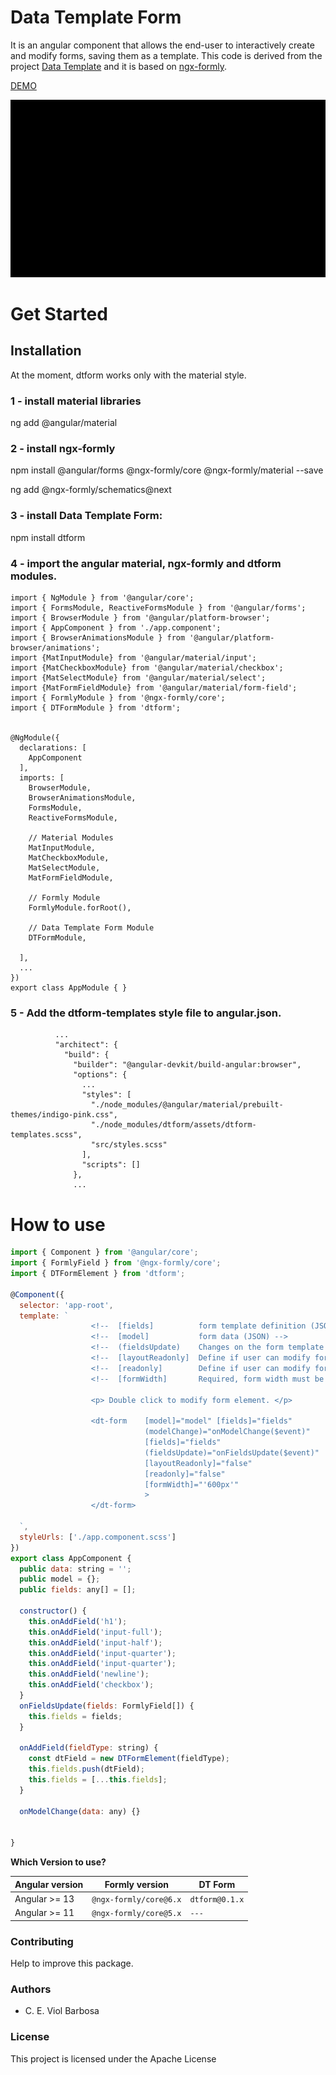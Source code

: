 # Data Template Form
It is an angular component that allows the end-user to interactively create and modify forms, saving them as a template. 
This code is derived from the project [Data Template](https://www.data-templates.org/) and it is based on  [ngx-formly](https://github.com/ngx-formly/ngx-formly).

[DEMO](https://stackblitz.com/edit/datatemplate-form-example?file=src%2Fapp%2Fapp.component.ts)

![-](example.gif)


# Get Started

## Installation

At the moment, dtform works only with the material style. 
### 1 - install material libraries
ng add @angular/material

### 2 - install ngx-formly
npm install @angular/forms @ngx-formly/core @ngx-formly/material --save

ng add @ngx-formly/schematics@next 

### 3 - install Data Template Form:
npm install dtform

### 4 - import the angular material, ngx-formly and dtform modules.

```
import { NgModule } from '@angular/core';
import { FormsModule, ReactiveFormsModule } from '@angular/forms';
import { BrowserModule } from '@angular/platform-browser';
import { AppComponent } from './app.component';
import { BrowserAnimationsModule } from '@angular/platform-browser/animations';
import {MatInputModule} from '@angular/material/input';
import {MatCheckboxModule} from '@angular/material/checkbox';
import {MatSelectModule} from '@angular/material/select';
import {MatFormFieldModule} from '@angular/material/form-field';
import { FormlyModule } from '@ngx-formly/core';
import { DTFormModule } from 'dtform';


@NgModule({
  declarations: [
    AppComponent
  ],
  imports: [
    BrowserModule,
    BrowserAnimationsModule,
    FormsModule, 
    ReactiveFormsModule,

    // Material Modules
    MatInputModule,
    MatCheckboxModule,
    MatSelectModule,
    MatFormFieldModule,

    // Formly Module
    FormlyModule.forRoot(),

    // Data Template Form Module
    DTFormModule,

  ],
  ...
})
export class AppModule { }
```

### 5 - Add the dtform-templates style file to angular.json.

```  
          ...
          "architect": {
            "build": {
              "builder": "@angular-devkit/build-angular:browser",
              "options": {
                ...
                "styles": [
                  "./node_modules/@angular/material/prebuilt-themes/indigo-pink.css",
                  "./node_modules/dtform/assets/dtform-templates.scss",
                  "src/styles.scss"
                ],
                "scripts": []
              },
              ...

```


# How to use

```JavaScript
import { Component } from '@angular/core';
import { FormlyField } from '@ngx-formly/core';
import { DTFormElement } from 'dtform';

@Component({
  selector: 'app-root',
  template: `
                  <!--  [fields]          form template definition (JSON)-->
                  <!--  [model]           form data (JSON) -->
                  <!--  (fieldsUpdate)    Changes on the form template -->
                  <!--  [layoutReadonly]  Define if user can modify form template -->
                  <!--  [readonly]        Define if user can modify form data -->
                  <!--  [formWidth]       Required, form width must be defined -->

                  <p> Double click to modify form element. </p>
         
                  <dt-form    [model]="model" [fields]="fields"  
                              (modelChange)="onModelChange($event)" 
                              [fields]="fields"
                              (fieldsUpdate)="onFieldsUpdate($event)"   
                              [layoutReadonly]="false"                  
                              [readonly]="false"                         
                              [formWidth]="'600px'"                    
                              >
                  </dt-form>
  	     
  `,
  styleUrls: ['./app.component.scss']
})
export class AppComponent {
  public data: string = '';
  public model = {};
  public fields: any[] = [];

  constructor() {
    this.onAddField('h1');
    this.onAddField('input-full');
    this.onAddField('input-half');
    this.onAddField('input-quarter');
    this.onAddField('input-quarter');
    this.onAddField('newline');
    this.onAddField('checkbox');
  }
  onFieldsUpdate(fields: FormlyField[]) {
    this.fields = fields;
  }

  onAddField(fieldType: string) {
    const dtField = new DTFormElement(fieldType);
    this.fields.push(dtField);
    this.fields = [...this.fields];
  }

  onModelChange(data: any) {}


}

```


**Which Version to use?**

| Angular version | Formly version         | DT Form     |
| --------------- | ---------------------- |-------------|
| Angular >= 13   | `@ngx-formly/core@6.x` | `dtform@0.1.x`|
| Angular >= 11   | `@ngx-formly/core@5.x` | `---`| 

### Contributing

Help to improve this package.

### Authors 

*   C. E. Viol Barbosa


### License

This project is licensed under the Apache License
